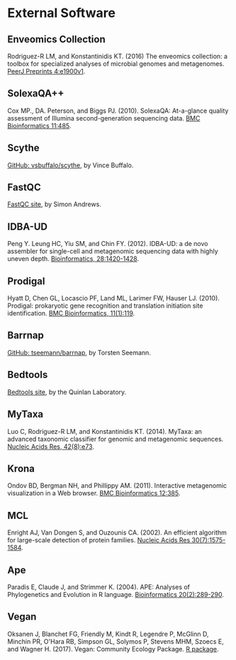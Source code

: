 # External Software

## Enveomics Collection

Rodriguez-R LM, and Konstantinidis KT. (2016) The enveomics collection: a
toolbox for specialized analyses of microbial genomes and metagenomes.
[PeerJ Preprints 4:e1900v1](https://doi.org/10.7287/peerj.preprints.1900v1).

## SolexaQA++

Cox MP., DA. Peterson, and Biggs PJ. (2010). SolexaQA: At-a-glance quality
assessment of Illumina second-generation sequencing data.
[BMC Bioinformatics 11:485](https://doi.org/10.1186/1471-2105-11-485).

## Scythe

[GitHub: vsbuffalo/scythe](https://github.com/vsbuffalo/scythe), by
Vince Buffalo.

## FastQC

[FastQC site](https://www.bioinformatics.babraham.ac.uk/projects/fastqc),
by Simon Andrews.

## IDBA-UD

Peng Y. Leung HC, Yiu SM, and Chin FY. (2012). IDBA-UD: a de novo assembler for
single-cell and metagenomic sequencing data with highly uneven depth.
[Bioinformatics, 28:1420-1428](https://doi.org/10.1093/bioinformatics/bts174).

## Prodigal

Hyatt D, Chen GL, Locascio PF, Land ML, Larimer FW, Hauser LJ. (2010). Prodigal:
prokaryotic gene recognition and translation initiation site identification.
[BMC Bioinformatics, 11(1):119](https://doi.org/10.1186/1471-2105-11-119).

## Barrnap

[GitHub: tseemann/barrnap](https://github.com/tseemann/barrnap), by Torsten
Seemann.

## Bedtools

[Bedtools site](http://bedtools.readthedocs.io/en/latest), by the Quinlan
Laboratory.

## MyTaxa

Luo C, Rodriguez-R LM, and Konstantinidis KT. (2014). MyTaxa: an advanced
taxonomic classifier for genomic and metagenomic sequences.
[Nucleic Acids Res, 42(8):e73](https://doi.org/10.1093/nar/gku169).

## Krona

Ondov BD, Bergman NH, and Phillippy AM. (2011). Interactive metagenomic
visualization in a Web browser.
[BMC Bioinformatics 12:385](https://doi.org/10.1186/1471-2105-12-385).

## MCL

Enright AJ, Van Dongen S, and Ouzounis CA. (2002). An efficient algorithm for
large-scale detection of protein families.
[Nucleic Acids Res 30(7):1575-1584](https://doi.org/10.1093/nar/30.7.1575).

## Ape

Paradis E, Claude J, and Strimmer K. (2004). APE: Analyses of Phylogenetics and
Evolution in R language.
[Bioinformatics 20(2):289-290](https://doi.org/10.1093/bioinformatics/btg412).

## Vegan

Oksanen J, Blanchet FG, Friendly M, Kindt R, Legendre P, McGlinn D, Minchin PR,
O'Hara RB, Simpson GL, Solymos P, Stevens MHM, Szoecs E, and Wagner H. (2017).
Vegan: Community Ecology Package.
[R package](https://CRAN.R-project.org/package=vegan).

